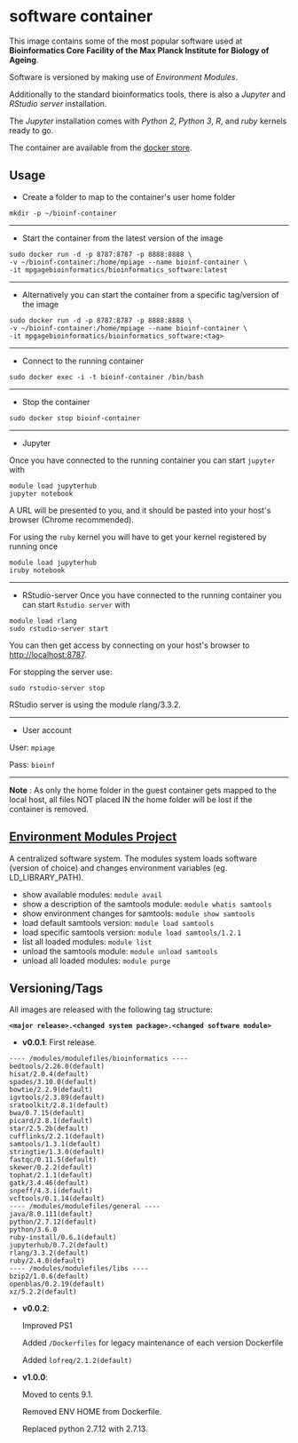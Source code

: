 # software container

This image contains some of the most popular software used at **Bioinformatics Core Facility of the Max Planck Institute for Biology of Ageing**.

Software is versioned by making use of *Environment Modules*.

Additionally to the standard bioinformatics tools, there is also a *Jupyter* and *RStudio server*  installation.  

The *Jupyter* installation comes with *Python 2*, *Python 3*, *R*, and *ruby* kernels ready to go.

The container are available from the [docker store](https://store.docker.com/community/images/mpgagebioinformatics/bioinformatics_software).

## Usage
* Create a folder to map to the container's user home folder
```
mkdir -p ~/bioinf-container
```
----
* Start the container from the latest version of the image
```
sudo docker run -d -p 8787:8787 -p 8888:8888 \
-v ~/bioinf-container:/home/mpiage --name bioinf-container \
-it mpgagebioinformatics/bioinformatics_software:latest
```
----
* Alternatively you can start the container from a specific tag/version of the image
```
sudo docker run -d -p 8787:8787 -p 8888:8888 \
-v ~/bioinf-container:/home/mpiage --name bioinf-container \
-it mpgagebioinformatics/bioinformatics_software:<tag>
```
----
* Connect to the running container
```
sudo docker exec -i -t bioinf-container /bin/bash
```
----
* Stop the container
```
sudo docker stop bioinf-container
```
----
* Jupyter

Once you have connected to the running container you can start `jupyter` with
```
module load jupyterhub
jupyter notebook
```
A URL will be presented to you, and it should be pasted into your host's browser (Chrome  recommended).

For using the `ruby` kernel you will have to get your kernel registered by running once 
```
module load jupyterhub
iruby notebook
```
----
* RStudio-server
Once you have connected to the running container you can start `Rstudio server` with
```
module load rlang
sudo rstudio-server start
```
You can then get access by connecting on your host's browser to [http://localhost:8787](http://localhost:8787).

For stopping the server use:
```
sudo rstudio-server stop
```
RStudio server is using the module rlang/3.3.2. 

----
* User account

User: `mpiage`

Pass: `bioinf`

----
**Note** : As only the home folder in the guest container gets mapped to the local host, all files NOT placed IN the home folder will be lost if the container is removed.

## [Environment Modules Project](http://modules.sourceforge.net)
A centralized software system.
The modules system loads software (version of choice) and changes environment 
variables (eg. LD_LIBRARY_PATH).
* show available modules: 
`module avail`	
* show a description of the samtools module: 
`module whatis samtools` 
* show environment changes for samtools: 
`module show samtools`
* load default samtools version: 
`module load samtools`		
* load specific samtools version: 
`module load samtools/1.2.1`
* list all loaded modules: 
`module list`
* unload the samtools module: 
`module unload samtools`
* unload all loaded modules: 
`module purge`  

## Versioning/Tags

All images are released with the following tag structure:

**`<major release>.<changed system package>.<changed software module>`**

* **v0.0.1**: 
First release.
```
---- /modules/modulefiles/bioinformatics ----
bedtools/2.26.0(default)
hisat/2.0.4(default)
spades/3.10.0(default)
bowtie/2.2.9(default)
igvtools/2.3.89(default)
sratoolkit/2.8.1(default)
bwa/0.7.15(default)
picard/2.8.1(default)
star/2.5.2b(default)
cufflinks/2.2.1(default)
samtools/1.3.1(default)
stringtie/1.3.0(default)
fastqc/0.11.5(default)
skewer/0.2.2(default)
tophat/2.1.1(default)
gatk/3.4.46(default)
snpeff/4.3.i(default)
vcftools/0.1.14(default)
---- /modules/modulefiles/general ----
java/8.0.111(default)
python/2.7.12(default)
python/3.6.0
ruby-install/0.6.1(default)
jupyterhub/0.7.2(default)
rlang/3.3.2(default)
ruby/2.4.0(default)
---- /modules/modulefiles/libs ----
bzip2/1.0.6(default)
openblas/0.2.19(default) 
xz/5.2.2(default)
```

* **v0.0.2**:

  Improved PS1

  Added `/Dockerfiles` for legacy maintenance of each version Dockerfile

  Added `lofreq/2.1.2(default)`

* **v1.0.0**: 

  Moved to cents 9.1.

  Removed ENV HOME from Dockerfile.

  Replaced python 2.7.12 with 2.7.13.
